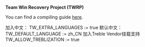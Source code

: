 **Team Win Recovery Project (TWRP)**

You can find a compiling guide [here](http://forum.xda-developers.com/showthread.php?t=1943625 "Guide").

加入中文： TW_EXTRA_LANGUAGES := true 默认中文： TW_DEFAULT_LANGUAGE := zh_CN
加入Treble Vendor挂载支持 TW_ALLOW_TREBLIZATION := true
